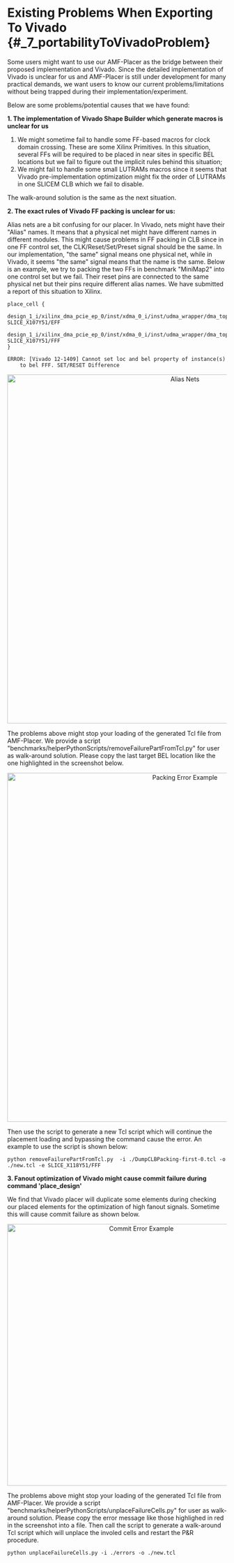 # Existing Problems When Exporting To Vivado {#_7_portabilityToVivadoProblem}

Some users might want to use our AMF-Placer as the bridge between their proposed implementation and Vivado. Since the detailed implementation of Vivado is unclear for us and AMF-Placer is still under development for many practical demands, we want users to know our current problems/limitations without being trapped during their implementation/experiment.

Below are some problems/potential causes that we have found:

**1. The implementation of Vivado Shape Builder which generate macros is unclear for us**

1. We might sometime fail to handle some FF-based macros for clock domain crossing. These are some Xilinx Primitives. In this situation, several FFs will be required to be placed in near sites in specific BEL locations but we fail to figure out the implicit rules behind this situation;
2. We might fail to handle some small LUTRAMs macros since it seems that Vivado pre-implementation optimization might fix the order of LUTRAMs in one SLICEM CLB which we fail to disable.

The walk-around solution is the same as the next situation.

**2. The exact rules of Vivado FF packing is unclear for us:**

Alias nets are a bit confusing for our placer. In Vivado, nets might have their "Alias" names. It means that a physical net might have different names in different modules. This might cause problems in FF packing in CLB since in one FF control set, the CLK/Reset/Set/Preset signal should be the same. In our implementation, "the same" signal means one physical net, while in Vivado, it seems "the same" signal means that the name is the same. Below is an example, we try to packing the two FFs in benchmark "MiniMap2" into one control set but we fail. Their reset pins are connected to the same physical net but their pins require different alias names. We have submitted a report of this situation to Xilinx.

```
place_cell {
  design_1_i/xilinx_dma_pcie_ep_0/inst/xdma_0_i/inst/udma_wrapper/dma_top/dma_enable.vul_dma/WR/gen_rdwr_loop[0].gen_rdwr_eng.RDWR_INST/cfg_mrs_nn1_reg[13] SLICE_X107Y51/EFF
  design_1_i/xilinx_dma_pcie_ep_0/inst/xdma_0_i/inst/udma_wrapper/dma_top/dma_enable.vul_dma/WR/gen_rdwr_loop[0].gen_rdwr_eng.RDWR_INST/cfg_mrs_nn1_reg[9] SLICE_X107Y51/FFF
}

ERROR: [Vivado 12-1409] Cannot set loc and bel property of instance(s) 
	to bel FFF. SET/RESET Difference

```

<center>
<img src="aliasNet.png" alt="Alias Nets" title="Alias Nets" width="800" /> 
</center>


The problems above might stop your loading of the generated Tcl file from AMF-Placer. We provide a script "benchmarks/helperPythonScripts/removeFailurePartFromTcl.py" for user as walk-around solution. Please copy the last target BEL location like the one highlighted in the screenshot below.

<center>
<img src="tclErrorExample.png" alt="Packing Error Example" title="Packing Error Example" width="800" /> 
</center>

Then use the script to generate a new Tcl script which will continue the placement loading and bypassing the command cause the error. An example to use the script is shown below:

```
python removeFailurePartFromTcl.py  -i ./DumpCLBPacking-first-0.tcl -o ./new.tcl -e SLICE_X118Y51/FFF
```

**3. Fanout optimization of Vivado might cause commit failure during command 'place_design'**

We find that Vivado placer will duplicate some elements during checking our placed elements for the optimization of high fanout signals. Sometime this will cause commit failure as shown below.

<center>
<img src="commitError.png" alt="Commit Error Example" title="Commit Error Example" width="600" /> 
</center>

The problems above might stop your loading of the generated Tcl file from AMF-Placer. We provide a script "benchmarks/helperPythonScripts/unplaceFailureCells.py" for user as walk-around solution. Please copy the error message like those highlighed in red in the screenshot into a file. Then call the script to generate a  walk-around Tcl script which will unplace the involed cells and restart the P&R procedure.

```
python unplaceFailureCells.py -i ./errors -o ./new.tcl
```